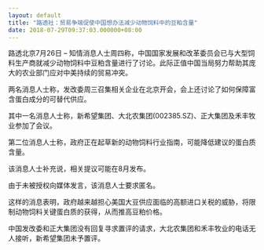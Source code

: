 ```yaml
---
layout: default
title: "路透社：贸易争端促使中国想办法减少动物饲料中的豆粕含量"
date: 2018-07-29T09:37:03.000000+08:00
---
```


路透北京7月26日 – 知情消息人士周四称，中国国家发展和改革委员会已与大型饲料生产商就减少动物饲料中豆粕含量进行了讨论。此际正值中国当局努力帮助其庞大的农业部门应对中美持续的贸易冲突。

两名消息人士称，发改委周三召集相关企业在北京开会，会上还讨论了如何保障富含蛋白成分的可替代供应。

其中一名消息人士称，新希望集团、大北农集团(002385.SZ)、正大集团及禾丰牧业参加了会议。

第二位消息人士称，政府正在起草新的动物饲料行业指南，可能降低建议的蛋白质含量。

该消息人士补充说，相关提议可能在8月发布。

由于未被授权向媒体发言，该消息人士要求匿名。

这样的消息表明，政府越来越担心美国大豆供应面临的高额进口关税的威胁，将限制动物饲料关键蛋白质的获得，从而推高豆粕价格。

中国发改委和正大集团没有回复寻求置评的请求，大北农集团和禾丰牧业的电话无人接听，新希望集团未予置评。

